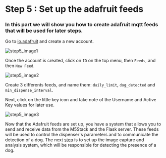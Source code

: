 # Step 5 : Set up the adafruit feeds

### In this part we will show you how to create adafruit mqtt feeds that will be used for later steps.

Go to [io.adafruit](https://io.adafruit.com/) and create a new account.

![step5_image1](https://github.com/stefarine/smart_food_dispenser/assets/114418718/553e38a8-1763-43a3-99ba-51afd2073417)

Once the account is created, click on `IO` on the top menu, then `Feeds`, and then `New Feed`. 

![step5_image2](https://github.com/stefarine/smart_food_dispenser/assets/114418718/56551e33-9ed4-412a-ab6a-c0c7e801b6c8)


Create 3 differents feeds, and name them: `daily_limit`, `dog_detected`	and `min_dispense_interval`.

Next, click on the little key icon and take note of the Username and Active Key values for later use. 

![step5_image3](https://github.com/stefarine/smart_food_dispenser/assets/114418718/fa29e90c-bc27-48bf-89c6-4f70196ada9e)


Now that the Adafruit feeds are set up, you have a system that allows you to send and receive data from the M5Stack and the Flask server. These feeds will be used to control the dispenser's parameters and to communicate the detection of a dog. The next [step](https://github.com/stefarine/smart_food_dispenser/blob/main/Deployment/step6.md) is to set up the image capture and analysis system, which will be responsible for detecting the presence of a dog.
